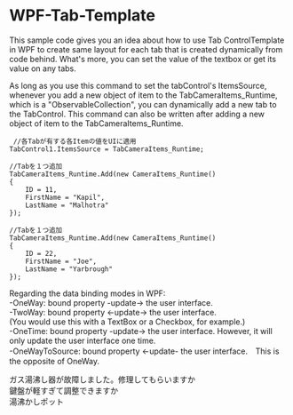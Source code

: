 # WPF-Tab-Template
This sample code gives you an idea about how to use Tab ControlTemplate in WPF to create same layout for each tab that is created dynamically from code behind.
What's more, you can set the value of the textbox or get its value on any tabs.

As long as you use this command to set the tabControl's ItemsSource, whenever you add a new object of item to the 
TabCameraItems_Runtime, which is a "ObservableCollection", you can dynamically add a new tab to the TabControl.
This command can also be written after adding a new object of item to the TabCameraItems_Runtime.

```
 //各Tabが有する各Itemの値をUIに適用
TabControl1.ItemsSource = TabCameraItems_Runtime;

//Tabを１つ追加
TabCameraItems_Runtime.Add(new CameraItems_Runtime()
{
    ID = 11,
    FirstName = "Kapil",
    LastName = "Malhotra"
});

//Tabを１つ追加
TabCameraItems_Runtime.Add(new CameraItems_Runtime()
{
    ID = 22,
    FirstName = "Joe",
    LastName = "Yarbrough"
});
```



Regarding the data binding modes in WPF:\
-OneWay: bound property -update-> the user interface.\
-TwoWay: bound property <-update-> the user interface.\
        (You would use this with a TextBox or a Checkbox, for example.)\
-OneTime: bound property -update-> the user interface. However, it will only update the user interface one time.\
-OneWayToSource: bound property <-update- the user interface.　This is the opposite of OneWay.


ガス湯沸し器が故障しました。修理してもらいますか\
鍵盤が軽すぎて調整できますか\
湯沸かしポット

